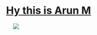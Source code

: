 # [Hy this is Arun M ](https://arun496.github.io/apnafolio/)
<img width=15 src="https://media.giphy.com/media/f3iwJFOVOwuy7K6FFw/giphy.gif" />
<img src="https://img.shields.io/badge/-Java-brightgreen" />
